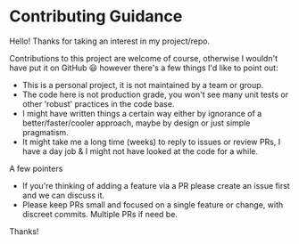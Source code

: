 # Contributing Guidance
Hello! Thanks for taking an interest in my project/repo.

Contributions to this project are welcome of course, otherwise I wouldn't have put it on GitHub 😃 however there's a few things I'd like to point out:

- This is a personal project, it is not maintained by a team or group.
- The code here is not production grade, you won't see many unit tests or other 'robust' practices in the code base.
- I might have written things a certain way either by ignorance of a better/faster/cooler approach, maybe by design or just simple pragmatism.
- It might take me a long time (weeks) to reply to issues or review PRs, I have a day job & I might not have looked at the code for a while.

A few pointers

- If you're thinking of adding a feature via a PR please create an issue first and we can discuss it.
- Please keep PRs small and focused on a single feature or change, with discreet commits. Multiple PRs if need be.

Thanks!